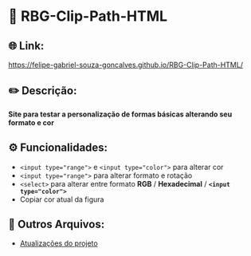 # 🎨 RBG-Clip-Path-HTML

## 🌐 Link:
https://felipe-gabriel-souza-goncalves.github.io/RBG-Clip-Path-HTML/

## ✏️ Descrição:
**Site para testar a personalização de formas básicas alterando seu formato e cor**
  
## ⚙️ Funcionalidades:
- ```<input type="range">``` e ```<input type="color">``` para alterar cor
- ```<input type="range">``` para alterar formato e rotação
- ```<select>``` para alterar entre formato **RGB** / **Hexadecimal** / **```<input type="color">```**
- Copiar cor atual da figura

## 📁 Outros Arquivos:
- [Atualizações do projeto](CHANGELOG.md)
